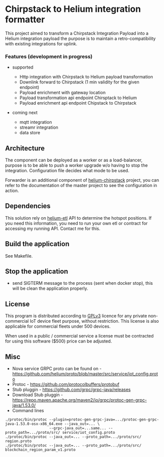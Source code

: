 # Chirpstack to Helium integration formatter

This project aimed to transform a Chirpstack Integration Payload into a Helium integration payload
the  purpose is to maintain a retro-compatibility with existing integrations for uplink.

### Features (development in progress)

 * supported
   - Http integration with Chirpstack to Helium payload transformation
   - Downlink forward to Chirpstack (1 min validity for the given endpoint)
   - Payload enrichment with gateway location
   - Payload transformation api endpoint Chirsptack to Helium
   - Payload enrichment api endpoint Chipstack to Chirpstack

 * coming next 
   - mqtt integration
   - streamr integration
   - data store

## Architecture
The component can be deployed as a worker or as a load-balancer, purpose is to be able to push a worker upgrade w/o
having to stop the integration. Configuration file decides what mode to be used.

Forwarder is an additional component of [helium-chirpstack](https://github.com/disk91/helium-chirpstack) project, you can refer to the documentation of the master project
to see the configuration in action.

## Dependencies

This solution rely on [helium-etl](https://github.com/disk91/helium-etl) API to determine the hotspot positions. If you need
this information, you need to run your own etl or contract for accessing my running API. Contact me for this.

## Build the application

See Makefile.

## Stop the application
- send SIGTERM message to the process (sent when docker stop), this will be clean the application properly.

## License
This program is distributed according to [GPLv3](https://www.gnu.org/licenses/gpl-3.0.en.html) licence for any private 
non-commercial IoT device fleet purpose, without restriction. This license is also applicable for commercial fleets under 
500 devices.

When used in a public / commercial service a license must be contracted for using this software ($500) price can be adjusted.

## Misc
- Nova service GRPC proto can be found on - https://github.com/helium/proto/blob/master/src/service/iot_config.proto
- Protoc - https://github.com/protocolbuffers/protobuf
- Stub pluggin - https://github.com/grpc/grpc-java/releases
- Download Stub pluggin - https://repo.maven.apache.org/maven2/io/grpc/protoc-gen-grpc-java/1.53.0/
- Command lines
```agsl
./protoc/bin/protoc --plugin=protoc-gen-grpc-java=.../protoc-gen-grpc-java-1.53.0-osx-x86_64.exe --java_out=... \
                    --grpc-java_out=...same... --proto_path=.../proto/src/ service/iot_config.proto
./protoc/bin/protoc --java_out=... --proto_path=.../proto/src/ region.proto
./protoc/bin/protoc --java_out=... --proto_path=.../proto/src/ blockchain_region_param_v1.proto
```
